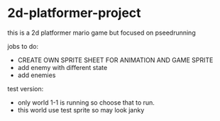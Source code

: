 # 2d-platformer-project
this is a 2d platformer mario game but focused on pseedrunning

jobs to do:
- CREATE OWN SPRITE SHEET FOR ANIMATION AND GAME SPRITE
- add enemy with different state
- add enemies


test version:
- only world 1-1 is running so choose that to run.
- this world use test sprite so may look janky

